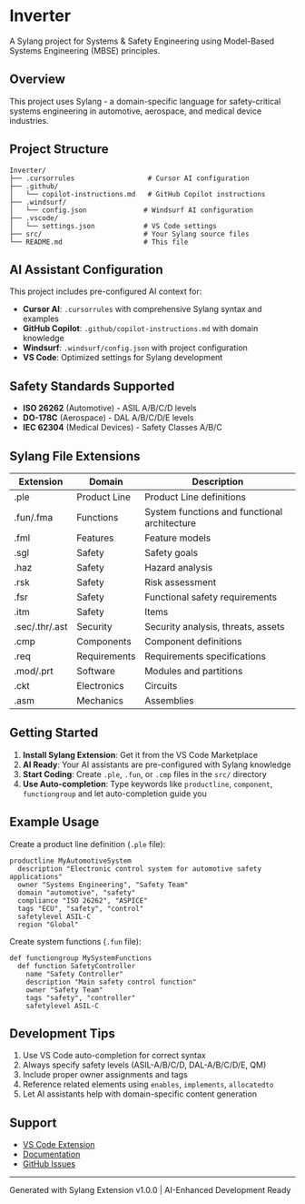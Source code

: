 # Inverter

A Sylang project for Systems & Safety Engineering using Model-Based Systems Engineering (MBSE) principles.

## Overview

This project uses Sylang - a domain-specific language for safety-critical systems engineering in automotive, aerospace, and medical device industries.

## Project Structure

```
Inverter/
├── .cursorrules                  # Cursor AI configuration
├── .github/
│   └── copilot-instructions.md   # GitHub Copilot instructions
├── .windsurf/
│   └── config.json              # Windsurf AI configuration
├── .vscode/
│   └── settings.json            # VS Code settings
├── src/                         # Your Sylang source files
└── README.md                    # This file
```

## AI Assistant Configuration

This project includes pre-configured AI context for:

- **Cursor AI**: `.cursorrules` with comprehensive Sylang syntax and examples
- **GitHub Copilot**: `.github/copilot-instructions.md` with domain knowledge  
- **Windsurf**: `.windsurf/config.json` with project configuration
- **VS Code**: Optimized settings for Sylang development

## Safety Standards Supported

- **ISO 26262** (Automotive) - ASIL A/B/C/D levels
- **DO-178C** (Aerospace) - DAL A/B/C/D/E levels  
- **IEC 62304** (Medical Devices) - Safety Classes A/B/C

## Sylang File Extensions

| Extension | Domain | Description |
|-----------|--------|-------------|
| .ple | Product Line | Product Line definitions |
| .fun/.fma | Functions | System functions and functional architecture |
| .fml | Features | Feature models |
| .sgl | Safety | Safety goals |
| .haz | Safety | Hazard analysis |
| .rsk | Safety | Risk assessment |
| .fsr | Safety | Functional safety requirements |
| .itm | Safety | Items |
| .sec/.thr/.ast | Security | Security analysis, threats, assets |
| .cmp | Components | Component definitions |
| .req | Requirements | Requirements specifications |
| .mod/.prt | Software | Modules and partitions |
| .ckt | Electronics | Circuits |
| .asm | Mechanics | Assemblies |

## Getting Started

1. **Install Sylang Extension**: Get it from the VS Code Marketplace
2. **AI Ready**: Your AI assistants are pre-configured with Sylang knowledge
3. **Start Coding**: Create `.ple`, `.fun`, or `.cmp` files in the `src/` directory
4. **Use Auto-completion**: Type keywords like `productline`, `component`, `functiongroup` and let auto-completion guide you

## Example Usage

Create a product line definition (`.ple` file):

```sylang
productline MyAutomotiveSystem
  description "Electronic control system for automotive safety applications"
  owner "Systems Engineering", "Safety Team"
  domain "automotive", "safety"
  compliance "ISO 26262", "ASPICE"
  tags "ECU", "safety", "control"
  safetylevel ASIL-C
  region "Global"
```

Create system functions (`.fun` file):

```sylang
def functiongroup MySystemFunctions
  def function SafetyController
    name "Safety Controller"
    description "Main safety control function"
    owner "Safety Team"
    tags "safety", "controller"
    safetylevel ASIL-C
```

## Development Tips

1. Use VS Code auto-completion for correct syntax
2. Always specify safety levels (ASIL-A/B/C/D, DAL-A/B/C/D/E, QM)
3. Include proper owner assignments and tags
4. Reference related elements using `enables`, `implements`, `allocatedto`
5. Let AI assistants help with domain-specific content generation

## Support

- [VS Code Extension](https://marketplace.visualstudio.com/items?itemName=your-publisher.sylang)
- [Documentation](https://sylang.dev)
- [GitHub Issues](https://github.com/your-repo/sylang-extension/issues)

---

Generated with Sylang Extension v1.0.0 | AI-Enhanced Development Ready
